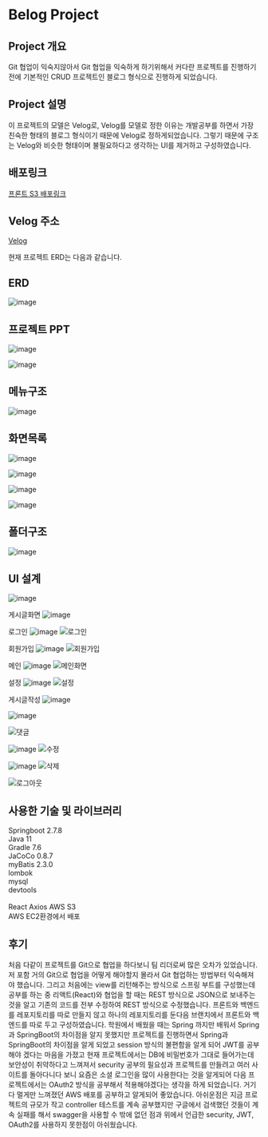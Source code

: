 # Belog Project

## Project 개요
Git 협업이 익숙지않아서 Git 협업을 익숙하게 하기위해서 커다란 프로젝트를 진행하기 전에 기본적인 CRUD 프로젝트인 블로그 형식으로 진행하게 되었습니다. 

## Project 설명
이 프로젝트의 모델은 Velog로, Velog를 모델로 정한 이유는 개발공부를 하면서 가장 친숙한 형태의 블로그 형식이기 때문에 Velog로 정하게되었습니다. 
그렇기 때문에 구조는 Velog와 비슷한 형태이며 불필요하다고 생각하는 UI를 제거하고 구성하였습니다. 

## 배포링크
[프론트 S3 배포링크](http://web-blog-site.s3-website.ap-northeast-2.amazonaws.com/)

## Velog 주소

[Velog](https://velog.io/@zxzz45/series/Belog-Project)



현재 프로젝트 ERD는 다음과 같습니다.

## ERD
![image](https://github.com/YuYoHan/Belog/assets/43868558/e95b408b-b134-4cbb-baa5-720c1784491d)

## 프로젝트 PPT
![image](https://github.com/YuYoHan/Belog/assets/43868558/5c7320f1-6ee8-41a7-8a65-3bf58adf5d35)

![image](https://github.com/YuYoHan/Belog/assets/43868558/003f5da6-1eab-4396-bd79-de9b4e2c6065)

## 메뉴구조
![image](https://github.com/YuYoHan/Belog/assets/43868558/056fd38f-ad6a-4e14-a89b-556439d0bcea)

## 화면목록
![image](https://github.com/YuYoHan/Belog/assets/43868558/f2f4a6d2-5e98-45dc-84ad-a5e147a1404a)

![image](https://github.com/YuYoHan/Belog/assets/43868558/d71482fc-d257-4246-b210-d1e1b4645e72)

![image](https://github.com/YuYoHan/Belog/assets/43868558/1b2336d1-3156-4262-841a-4c1fda2cc762)

![image](https://github.com/YuYoHan/Belog/assets/43868558/295e25f3-8e77-41ed-a2a2-4f19a572d96a)

## 폴더구조
![image](https://github.com/YuYoHan/Belog/assets/43868558/36227e17-23b5-4dd1-83d3-85b02b783ba5)

## UI 설계

![image](https://github.com/YuYoHan/Belog/assets/43868558/c62eb55d-b065-40b6-95b4-3675a93f065e)

게시글화면
![image](https://github.com/YuYoHan/Belog/assets/43868558/d421695b-ad5a-4b27-87d7-a1a375fdcaab)

로그인
![image](https://github.com/YuYoHan/Belog/assets/43868558/0a67b3c1-5507-43ee-83d0-86500b0a50b0)
![로그인](https://github.com/YuYoHan/Belog/assets/43868558/8b744b55-7a88-411c-9ddd-cd49e7313520)


회원가입
![image](https://github.com/YuYoHan/Belog/assets/43868558/f1d9cf5c-f9ed-49ca-9d98-e22849df8dee)
![회원가입](https://github.com/YuYoHan/Belog/assets/43868558/5b4a27b5-de49-476c-bf64-1d8cdc3ec9b5)

메인
![image](https://github.com/YuYoHan/Belog/assets/43868558/2829b1a4-f834-4fb7-ac43-b71bf42432d1)
![메인화면](https://github.com/YuYoHan/Belog/assets/43868558/e70a8be9-f362-4359-8b49-5701290c52f1)


설정
![image](https://github.com/YuYoHan/Belog/assets/43868558/126520bc-734e-468c-8510-8a2100813b8d)
![설정](https://github.com/YuYoHan/Belog/assets/43868558/0ae10d02-a743-4b87-9777-4fd0aa4bbbc5)

게시글작성
![image](https://github.com/YuYoHan/Belog/assets/43868558/deb9bbf9-ad9b-4cd1-b738-e2affc80b43c)

![image](https://github.com/YuYoHan/Belog/assets/43868558/0c6c12ef-ab10-4a79-80e0-8ea4f69ddcd9)

![댓글](https://github.com/YuYoHan/Belog/assets/43868558/895f0056-69ab-4298-8d77-199cc0f1e766)

![image](https://github.com/YuYoHan/Belog/assets/43868558/05745fa3-78e5-490c-9047-dffde63993e5)
![수정](https://github.com/YuYoHan/Belog/assets/43868558/655a6407-ad12-4df9-ba5a-959c476c4939)

![image](https://github.com/YuYoHan/Belog/assets/43868558/6f127f8c-d4f3-4cda-a4c7-2c04fbbad2f8)
![삭제](https://github.com/YuYoHan/Belog/assets/43868558/86b671f4-c24c-48dd-812f-a845529749af)

![로그아웃](https://github.com/YuYoHan/Belog/assets/43868558/dec581fa-0ccf-4455-8443-c2c12fd7acee)

## 사용한 기술 및 라이브러리
Springboot 2.7.8 <br>
Java 11<br>
Gradle 7.6<br>
JaCoCo 0.8.7<br>
myBatis 2.3.0<br>
lombok<br>
mysql<br>
devtools<br>
<br>
React Axios AWS S3<br>
AWS EC2환경에서 배포<br>


## 후기

처음 다같이 프로젝트를 Git으로 협업을 하다보니 팀 리더로써 많은 오차가 있었습니다. 저 포함 거의 Git으로 협업을 어떻게 해야할지 몰라서 Git 협업하는 방법부터 익숙해져야 했습니다. 그리고 처음에는 view를 리턴해주는 방식으로 스프링 부트를 구성했는데 공부를 하는 중 리액트(React)와 협업을 할 때는 REST 방식으로 JSON으로 보내주는 것을 알고 기존의 코드를 전부 수정하여 REST 방식으로 수정했습니다. 프론트와 백엔드를 레포지토리를 따로 만들지 않고 하나의 레포지토리를 둔다음 브랜치에서 프론트와 백엔드를 따로 두고 구성하였습니다. 학원에서 배웠을 때는 Spring 까지만 배워서 Spring과 SpringBoot의 차이점을 알지 못했지만 프로젝트를 진행하면서 Spring과 SpringBoot의 차이점을 알게 되었고 session 방식의 불편함을 알게 되어 JWT를 공부해야 겠다는 마음을 가졌고 현재 프로젝트에서는 DB에 비밀번호가 그대로 들어가는데 보안성이 취약하다고 느껴져서 security 공부의 필요성과 프로젝트를 만들려고 여러 사이트를 돌아다니다 보니 요즘은 소셜 로그인을 많이 사용한다는 것을 알게되어 다음 프로젝트에서는 OAuth2 방식을 공부해서 적용해야겠다는 생각을 하게 되었습니다. 거기다 멀게만 느껴졌던 AWS 배포를 공부하고 알게되어 좋았습니다. 아쉬운점은 지금 프로젝트의 규모가 작고 controller 테스트를 계속 공부했지만 구글에서 검색했던 것들이 계속 실패를 해서 swagger을 사용할 수 밖에 없던 점과 위에서 언급한 security, JWT, OAuth2를 사용하지 못한점이 아쉬웠습니다.


